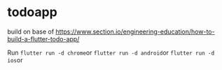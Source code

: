 # todoapp

build on base of https://www.section.io/engineering-education/how-to-build-a-flutter-todo-app/

Run
`flutter run -d chrome`or
`flutter run -d android`or
`flutter run -d ios`or
